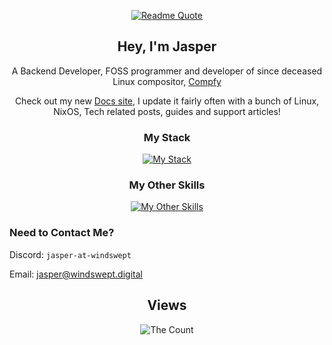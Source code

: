 <div align="center">

[![Readme Quote](https://quotes-github-readme.vercel.app/api?type=horizontal&theme=catppuccin_mocha)](https://github.com/jasper-at-windswept)

## Hey, I'm Jasper

A Backend Developer, FOSS programmer and developer of since deceased Linux compositor, [Compfy](https://github.com/allusive-dev/compfy) 

Check out my new [Docs site](https://docs.windswept.digital/), I update it fairly often with a bunch of Linux, NixOS, Tech related posts, guides and support articles!

### My Stack

[![My Stack](https://skillicons.dev/icons?i=ts,svelte,supabase,rust)](https://skillicons.dev)

### My Other Skills

[![My Other Skills](https://skillicons.dev/icons?i=js,html,css,github,git,gitlab,java,nix,py,vim)](https://skillicons.dev)

</div>


### Need to Contact Me?

Discord: `jasper-at-windswept`

Email: [jasper@windswept.digital](mailto:jasper@windswept.digital)


<div align="center">

## Views

<img src="https://count.getloli.com/get/@:jasper-at-windswept?theme=rule34" alt="The Count" />

<div>
